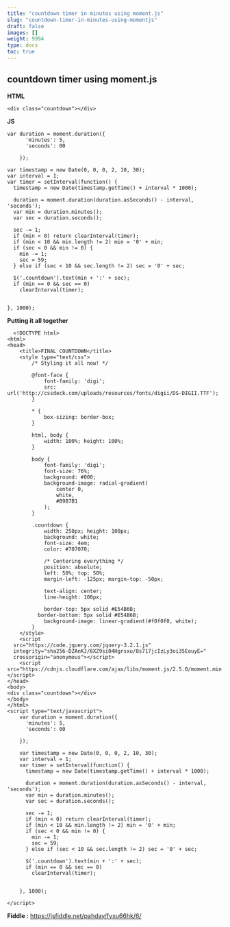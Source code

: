 ```yaml
---
title: "countdown timer in minutes using moment.js"
slug: "countdown-timer-in-minutes-using-momentjs"
draft: false
images: []
weight: 9994
type: docs
toc: true
---
```


## countdown timer using moment.js
   

 **HTML**  

    <div class="countdown"></div>

**JS**

    var duration = moment.duration({
          'minutes': 5,
          'seconds': 00
        
        });
    
    var timestamp = new Date(0, 0, 0, 2, 10, 30);
    var interval = 1;
    var timer = setInterval(function() {
      timestamp = new Date(timestamp.getTime() + interval * 1000);
    
      duration = moment.duration(duration.asSeconds() - interval, 'seconds');
      var min = duration.minutes();
      var sec = duration.seconds();
    
      sec -= 1;
      if (min < 0) return clearInterval(timer);
      if (min < 10 && min.length != 2) min = '0' + min;
      if (sec < 0 && min != 0) {
        min -= 1;
        sec = 59;
      } else if (sec < 10 && sec.length != 2) sec = '0' + sec;
    
      $('.countdown').text(min + ':' + sec);
      if (min == 0 && sec == 0)
        clearInterval(timer);
    
    
    }, 1000);

   

 

**Putting it all together**

  

      <!DOCTYPE html>
    <html>
    <head>
        <title>FINAL COUNTDOWN</title>
        <style type="text/css">
            /* Styling it all now! */
    
            @font-face {
                font-family: 'digi';
                src: url('http://cssdeck.com/uploads/resources/fonts/digii/DS-DIGII.TTF');
            }
    
            * {
                box-sizing: border-box;
            }
    
            html, body {
                width: 100%; height: 100%;
            }
    
            body {
                font-family: 'digi';
                font-size: 76%;
                background: #000;
                background-image: radial-gradient(
                    center 0,
                    white,
                    #B9B7B1
                );
            }
    
            .countdown {
                width: 250px; height: 100px;
                background: white;
                font-size: 4em;
                color: #707070;
                
                /* Centering everything */
                position: absolute;
                left: 50%; top: 50%;
                margin-left: -125px; margin-top: -50px;
                
                text-align: center;
                line-height: 100px;
                
                border-top: 5px solid #E54B6B;
              border-bottom: 5px solid #E54B6B;
                background-image: linear-gradient(#f0f0f0, white);
            }
        </style>
        <script
      src="https://code.jquery.com/jquery-3.2.1.js"
      integrity="sha256-DZAnKJ/6XZ9si04Hgrsxu/8s717jcIzLy3oi35EouyE="
      crossorigin="anonymous"></script>
        <script src="https://cdnjs.cloudflare.com/ajax/libs/moment.js/2.5.0/moment.min.js"></script>
    </head>
    <body>
    <div class="countdown"></div>
    </body>
    </html>
    <script type="text/javascript">
        var duration = moment.duration({
          'minutes': 5,
          'seconds': 00
    
        });
    
        var timestamp = new Date(0, 0, 0, 2, 10, 30);
        var interval = 1;
        var timer = setInterval(function() {
          timestamp = new Date(timestamp.getTime() + interval * 1000);
    
          duration = moment.duration(duration.asSeconds() - interval, 'seconds');
          var min = duration.minutes();
          var sec = duration.seconds();
    
          sec -= 1;
          if (min < 0) return clearInterval(timer);
          if (min < 10 && min.length != 2) min = '0' + min;
          if (sec < 0 && min != 0) {
            min -= 1;
            sec = 59;
          } else if (sec < 10 && sec.length != 2) sec = '0' + sec;
    
          $('.countdown').text(min + ':' + sec);
          if (min == 0 && sec == 0)
            clearInterval(timer);
    
    
        }, 1000);
    
    </script>

**Fiddle :** https://jsfiddle.net/pahday/fyxu66hk/6/


  [1]: https://jsfiddle.net/pahday/fyxu66hk/6/

